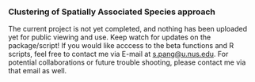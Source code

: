 ### Clustering of Spatially Associated Species approach
The current project is not yet completed, and nothing has been uploaded yet for public viewing and use. Keep watch for updates on the package/script!
If you would like acccess to the beta functions and R scripts, feel free to contact me via E-mail at s.pang@u.nus.edu. 
For potential collaborations or future trouble shooting, please contact me via that email as well.

